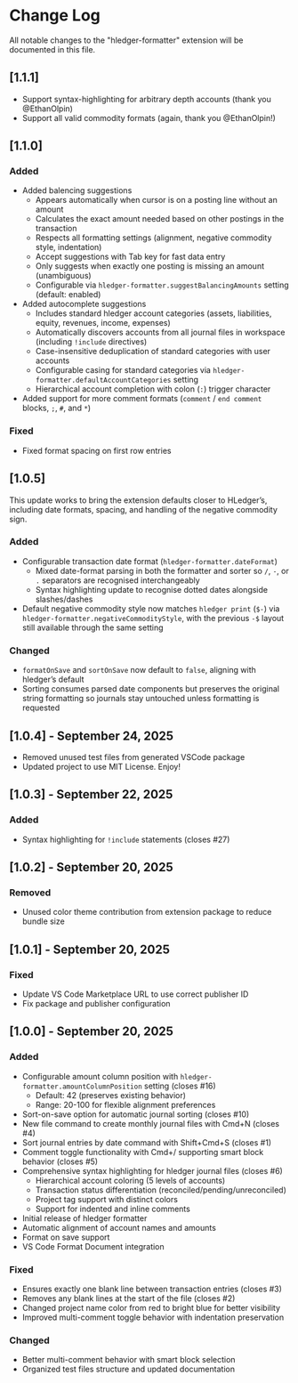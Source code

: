 # Change Log

All notable changes to the "hledger-formatter" extension will be documented in this file.

## [1.1.1]
- Support syntax-highlighting for arbitrary depth accounts (thank you @EthanOlpin)
- Support all valid commodity formats (again, thank you @EthanOlpin!)

## [1.1.0]

### Added
- Added balencing suggestions
  - Appears automatically when cursor is on a posting line without an amount
  - Calculates the exact amount needed based on other postings in the transaction
  - Respects all formatting settings (alignment, negative commodity style, indentation)
  - Accept suggestions with Tab key for fast data entry
  - Only suggests when exactly one posting is missing an amount (unambiguous)
  - Configurable via `hledger-formatter.suggestBalancingAmounts` setting (default: enabled)
- Added autocomplete suggestions
  - Includes standard hledger account categories (assets, liabilities, equity, revenues, income, expenses)
  - Automatically discovers accounts from all journal files in workspace (including `!include` directives)
  - Case-insensitive deduplication of standard categories with user accounts
  - Configurable casing for standard categories via `hledger-formatter.defaultAccountCategories` setting
  - Hierarchical account completion with colon (`:`) trigger character
- Added support for more comment formats (`comment` / `end comment` blocks, `;`, `#`, and `*`)

### Fixed
- Fixed format spacing on first row entries

## [1.0.5]

This update works to bring the extension defaults closer to HLedger’s, including date formats, spacing, and handling of the negative commodity sign.

### Added
- Configurable transaction date format (`hledger-formatter.dateFormat`)
  - Mixed date-format parsing in both the formatter and sorter so `/`, `-`, or `.` separators are recognised interchangeably
  - Syntax highlighting update to recognise dotted dates alongside slashes/dashes
- Default negative commodity style now matches `hledger print` (`$-`) via `hledger-formatter.negativeCommodityStyle`, with the previous `-$` layout still available through the same setting

### Changed
- `formatOnSave` and `sortOnSave` now default to `false`, aligning with hledger’s default
- Sorting consumes parsed date components but preserves the original string formatting so journals stay untouched unless formatting is requested

## [1.0.4] - September 24, 2025

- Removed unused test files from generated VSCode package
- Updated project to use MIT License. Enjoy!

## [1.0.3] - September 22, 2025

### Added
- Syntax highlighting for `!include` statements (closes #27)

## [1.0.2] - September 20, 2025

### Removed
- Unused color theme contribution from extension package to reduce bundle size

## [1.0.1] - September 20, 2025

### Fixed
- Update VS Code Marketplace URL to use correct publisher ID
- Fix package and publisher configuration

## [1.0.0] - September 20, 2025

### Added
- Configurable amount column position with `hledger-formatter.amountColumnPosition` setting (closes #16)
  - Default: 42 (preserves existing behavior)
  - Range: 20-100 for flexible alignment preferences
- Sort-on-save option for automatic journal sorting (closes #10)
- New file command to create monthly journal files with Cmd+N (closes #4)
- Sort journal entries by date command with Shift+Cmd+S (closes #1)
- Comment toggle functionality with Cmd+/ supporting smart block behavior (closes #5)
- Comprehensive syntax highlighting for hledger journal files (closes #6)
  - Hierarchical account coloring (5 levels of accounts)
  - Transaction status differentiation (reconciled/pending/unreconciled)
  - Project tag support with distinct colors
  - Support for indented and inline comments
- Initial release of hledger formatter
- Automatic alignment of account names and amounts
- Format on save support
- VS Code Format Document integration

### Fixed
- Ensures exactly one blank line between transaction entries (closes #3)
- Removes any blank lines at the start of the file (closes #2)
- Changed project name color from red to bright blue for better visibility
- Improved multi-comment toggle behavior with indentation preservation

### Changed
- Better multi-comment behavior with smart block selection
- Organized test files structure and updated documentation

